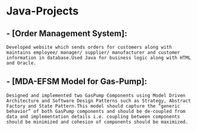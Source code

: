 # Java-Projects

## - [Order Management System]:                                                                                       
   	Developed website which sends orders for customers along with maintains employee/ manager/ supplier/ manufacturer and customer information in database.Used Java for business logic along with HTML and Oracle.
    
## - [MDA-EFSM Model for Gas-Pump]:
    Designed and implemented two GasPump Components using Model Driven Architecture and Software Design Patterns such as Strategy, Abstract Factory and State Pattern.This model should capture the “generic behavior” of both GasPump components and should be de-coupled from data and implementation details i.e. coupling between components should be minimized and cohesion of components should be maximized.

